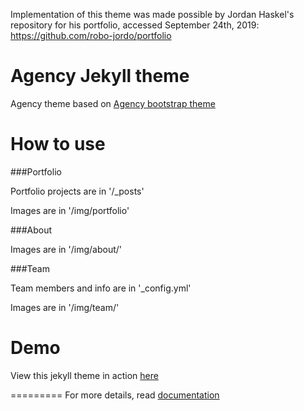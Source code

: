 Implementation of this theme was made possible by Jordan Haskel's repository for his portfolio, accessed September 24th, 2019: https://github.com/robo-jordo/portfolio

Agency Jekyll theme
====================

Agency theme based on [Agency bootstrap theme ](https://startbootstrap.com/template-overviews/agency/)

# How to use

###Portfolio

Portfolio projects are in '/_posts'

Images are in '/img/portfolio'

###About

Images are in '/img/about/'

###Team

Team members and info are in '_config.yml'

Images are in '/img/team/'


# Demo

View this jekyll theme in action [here](https://y7kim.github.io/agency-jekyll-theme)

=========
For more details, read [documentation](http://jekyllrb.com/)
